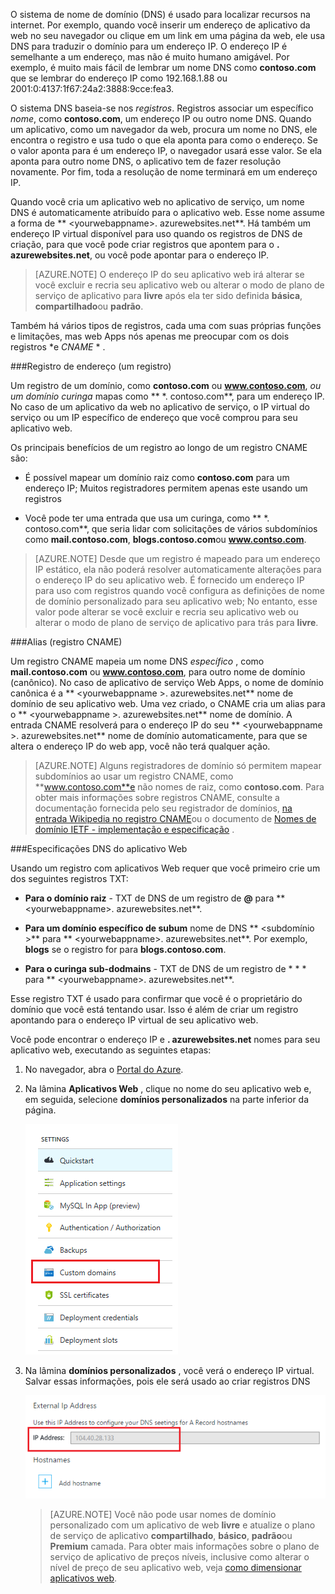 O sistema de nome de domínio (DNS) é usado para localizar recursos na internet. Por exemplo, quando você inserir um endereço de aplicativo da web no seu navegador ou clique em um link em uma página da web, ele usa DNS para traduzir o domínio para um endereço IP. O endereço IP é semelhante a um endereço, mas não é muito humano amigável. Por exemplo, é muito mais fácil de lembrar um nome DNS como **contoso.com** que se lembrar do endereço IP como 192.168.1.88 ou 2001:0:4137:1f67:24a2:3888:9cce:fea3.

O sistema DNS baseia-se nos *registros*. Registros associar um específico *nome*, como **contoso.com**, um endereço IP ou outro nome DNS. Quando um aplicativo, como um navegador da web, procura um nome no DNS, ele encontra o registro e usa tudo o que ela aponta para como o endereço. Se o valor aponta para é um endereço IP, o navegador usará esse valor. Se ela aponta para outro nome DNS, o aplicativo tem de fazer resolução novamente. Por fim, toda a resolução de nome terminará em um endereço IP.

Quando você cria um aplicativo web no aplicativo de serviço, um nome DNS é automaticamente atribuído para o aplicativo web. Esse nome assume a forma de ** &lt;yourwebappname&gt;. azurewebsites.net**. Há também um endereço IP virtual disponível para uso quando os registros de DNS de criação, para que você pode criar registros que apontem para o **. azurewebsites.net**, ou você pode apontar para o endereço IP.

> [AZURE.NOTE] O endereço IP do seu aplicativo web irá alterar se você excluir e recria seu aplicativo web ou alterar o modo de plano de serviço de aplicativo para **livre** após ela ter sido definida **básica**, **compartilhado**ou **padrão**.

Também há vários tipos de registros, cada uma com suas próprias funções e limitações, mas web Apps nós apenas me preocupar com os dois registros *e *CNAME* * .

###<a name="address-record-a-record"></a>Registro de endereço (um registro)

Um registro de um domínio, como **contoso.com** ou **www.contoso.com**, *ou um domínio curinga* mapas como ** \*. contoso.com**, para um endereço IP. No caso de um aplicativo da web no aplicativo de serviço, o IP virtual do serviço ou um IP específico de endereço que você comprou para seu aplicativo web.

Os principais benefícios de um registro ao longo de um registro CNAME são:

* É possível mapear um domínio raiz como **contoso.com** para um endereço IP; Muitos registradores permitem apenas este usando um registros

* Você pode ter uma entrada que usa um curinga, como ** \*. contoso.com**, que seria lidar com solicitações de vários subdomínios como **mail.contoso.com**, **blogs.contoso.com**ou **www.contso.com**.

> [AZURE.NOTE] Desde que um registro é mapeado para um endereço IP estático, ela não poderá resolver automaticamente alterações para o endereço IP do seu aplicativo web. É fornecido um endereço IP para uso com registros quando você configura as definições de nome de domínio personalizado para seu aplicativo web; No entanto, esse valor pode alterar se você excluir e recria seu aplicativo web ou alterar o modo de plano de serviço de aplicativo para trás para **livre**.

###<a name="alias-record-cname-record"></a>Alias (registro CNAME)

Um registro CNAME mapeia um nome DNS *específico* , como **mail.contoso.com** ou **www.contoso.com**, para outro nome de domínio (canônico). No caso de aplicativo de serviço Web Apps, o nome de domínio canônica é a ** &lt;yourwebappname >. azurewebsites.net** nome de domínio de seu aplicativo web. Uma vez criado, o CNAME cria um alias para o ** &lt;yourwebappname >. azurewebsites.net** nome de domínio. A entrada CNAME resolverá para o endereço IP do seu ** &lt;yourwebappname >. azurewebsites.net** nome de domínio automaticamente, para que se altera o endereço IP do web app, você não terá qualquer ação.

> [AZURE.NOTE] Alguns registradores de domínio só permitem mapear subdomínios ao usar um registro CNAME, como **www.contoso.com**e não nomes de raiz, como **contoso.com**. Para obter mais informações sobre registros CNAME, consulte a documentação fornecida pelo seu registrador de domínios, <a href="http://en.wikipedia.org/wiki/CNAME_record">na entrada Wikipedia no registro CNAME</a>ou o documento de <a href="http://tools.ietf.org/html/rfc1035">Nomes de domínio IETF - implementação e especificação</a> .

###<a name="web-app-dns-specifics"></a>Especificações DNS do aplicativo Web

Usando um registro com aplicativos Web requer que você primeiro crie um dos seguintes registros TXT:

* **Para o domínio raiz** - TXT de DNS de um registro de **@** para ** &lt;yourwebappname&gt;. azurewebsites.net**.

* **Para um domínio específico de subum** nome de DNS ** &lt;subdomínio >** para ** &lt;yourwebappname&gt;. azurewebsites.net**. Por exemplo, **blogs** se o registro for para **blogs.contoso.com**.

* **Para o curinga sub-dodmains** - TXT de DNS de um registro de * * * para ** &lt;yourwebappname&gt;. azurewebsites.net**.

Esse registro TXT é usado para confirmar que você é o proprietário do domínio que você está tentando usar. Isso é além de criar um registro apontando para o endereço IP virtual de seu aplicativo web.

Você pode encontrar o endereço IP e **. azurewebsites.net** nomes para seu aplicativo web, executando as seguintes etapas:

1. No navegador, abra o [Portal do Azure](https://portal.azure.com).

2. Na lâmina **Aplicativos Web** , clique no nome do seu aplicativo web e, em seguida, selecione **domínios personalizados** na parte inferior da página.

    ![](./media/custom-dns-web-site/dncmntask-cname-6.png)

3. Na lâmina **domínios personalizados** , você verá o endereço IP virtual. Salvar essas informações, pois ele será usado ao criar registros DNS

    ![](./media/custom-dns-web-site/virtual-ip-address.png)

    > [AZURE.NOTE] Você não pode usar nomes de domínio personalizado com um aplicativo de web **livre** e atualize o plano de serviço de aplicativo **compartilhado**, **básico**, **padrão**ou **Premium** camada. Para obter mais informações sobre o plano de serviço de aplicativo de preços níveis, inclusive como alterar o nível de preço de seu aplicativo web, veja [como dimensionar aplicativos web](../articles/web-sites-scale.md).
